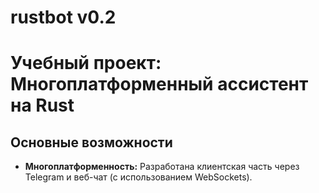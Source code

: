 # rustbot v0.2
# Учебный проект: Многоплатформенный ассистент на Rust

## Основные возможности

* **Многоплатформенность:** Разработана клиентская часть через Telegram и веб-чат (с использованием WebSockets).
